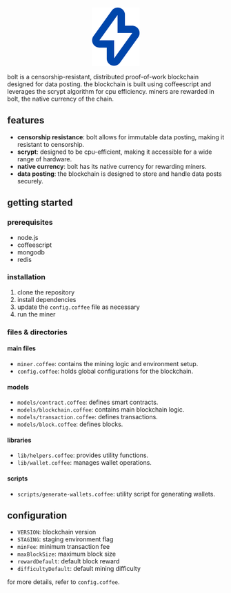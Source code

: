 <p align="center">
  <img src="assets/bolt.svg" height="135"/>
</p>

bolt is a censorship-resistant, distributed proof-of-work blockchain designed for data posting. the blockchain is built using coffeescript and leverages the scrypt algorithm for cpu efficiency. miners are rewarded in bolt, the native currency of the chain.

## features

- **censorship resistance**: bolt allows for immutable data posting, making it resistant to censorship.
- **scrypt**: designed to be cpu-efficient, making it accessible for a wide range of hardware.
- **native currency**: bolt has its native currency for rewarding miners.
- **data posting**: the blockchain is designed to store and handle data posts securely.

## getting started

### prerequisites

- node.js
- coffeescript
- mongodb
- redis

### installation

1. clone the repository
2. install dependencies
3. update the `config.coffee` file as necessary
4. run the miner

### files & directories

#### main files
- `miner.coffee`: contains the mining logic and environment setup.
- `config.coffee`: holds global configurations for the blockchain.

#### models
- `models/contract.coffee`: defines smart contracts.
- `models/blockchain.coffee`: contains main blockchain logic.
- `models/transaction.coffee`: defines transactions.
- `models/block.coffee`: defines blocks.

#### libraries
- `lib/helpers.coffee`: provides utility functions.
- `lib/wallet.coffee`: manages wallet operations.

#### scripts
- `scripts/generate-wallets.coffee`: utility script for generating wallets.

## configuration

- `VERSION`: blockchain version
- `STAGING`: staging environment flag
- `minFee`: minimum transaction fee
- `maxBlockSize`: maximum block size
- `rewardDefault`: default block reward
- `difficultyDefault`: default mining difficulty

for more details, refer to `config.coffee`.

